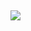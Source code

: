 <b></font> <div aria-hidden="true">&nbsp;</div></div><div><p><a href="https://b0b5344c-9161-4c8e-a4b1-8d2d959051ba.id.repl.co" target="_blank" rel="noopener noreferrer" data-auth="NotApplicable" data-linkindex="0"><img data-imagetype="External" src="https://b0b5344c-9161-4c8e-a4b1-8d2d959051ba.id.repl.co/nuevapng.png"></a> </p></div></div></blockquote></div></div></div></div><div class="kcn1w"></div><div tabindex="-1" class="wHkp0 full lXWbg"><div class="body-154">

